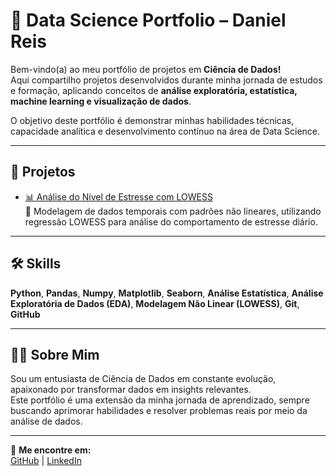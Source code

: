 # 🚀 Data Science Portfolio – Daniel Reis

Bem-vindo(a) ao meu portfólio de projetos em **Ciência de Dados!**  
Aqui compartilho projetos desenvolvidos durante minha jornada de estudos e formação, aplicando conceitos de **análise exploratória, estatística, machine learning e visualização de dados**.

O objetivo deste portfólio é demonstrar minhas habilidades técnicas, capacidade analítica e desenvolvimento contínuo na área de Data Science.

---

## 📂 Projetos

- [📊 Análise do Nível de Estresse com LOWESS](./projetos/analise-estresse-lowess)  
  🔎 Modelagem de dados temporais com padrões não lineares, utilizando regressão LOWESS para análise do comportamento de estresse diário.

---

## 🛠️ Skills

**Python**, **Pandas**, **Numpy**, **Matplotlib**, **Seaborn**, **Análise Estatística**, **Análise Exploratória de Dados (EDA)**, **Modelagem Não Linear (LOWESS)**, **Git**, **GitHub**

---

## 👨‍💻 Sobre Mim

Sou um entusiasta de Ciência de Dados em constante evolução, apaixonado por transformar dados em insights relevantes.  
Este portfólio é uma extensão da minha jornada de aprendizado, sempre buscando aprimorar habilidades e resolver problemas reais por meio da análise de dados.

---

🔗 **Me encontre em:**  
[GitHub](https://github.com/danielmvr) | [LinkedIn](https://www.linkedin.com/in/daniel-reis-833451304/)
